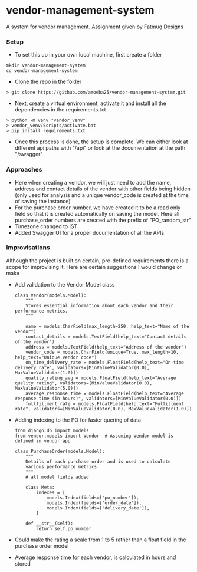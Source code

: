 # vendor-management-system

A system for vendor management. Assignment given by Fatmug Designs

### Setup

- To set this up in your own local machine, first create a folder

```
mkdir vendor-management-system
cd vendor-management-system
```

- Clone the repo in the folder

```
> git clone https://github.com/amoeba25/vendor-management-system.git
```

- Next, create a virtual environment, activate it and install all the dependencies in the requirements.txt

```
> python -m venv "vendor_venv"
> vendor_venv/Scripts/activate.bat
> pip install requirements.txt
```

- Once this process is done, the setup is complete. We can either look at different api paths with "/api" or look at the documentation at the path "/swagger"

### Approaches

- Here when creating a vendor, we will just need to add the name, address and contact details of the vendor with other fields being hidden (only used for analysis and a unique vendor_code is created at the time of saving the instance)
- For the purchase order number, we have created it to be a read only field so that it is created automatically on saving the model. Here all purchase_order numbers are created with the prefix of "PO_random_str"
- Timezone changed to IST
- Added Swagger UI for a proper documentation of all the APIs

### Improvisations

Although the project is built on certain, pre-defined requirements there is a scope for improvising it. Here are certain suggestions I would change or make

- Add validation to the Vendor Model class

  ```
  class Vendor(models.Model):
      """
      Stores essential information about each vendor and their performance metrics.
      """

      name = models.CharField(max_length=250, help_text="Name of the vendor")
      contact_details = models.TextField(help_text="Contact details of the vendor")
      address = models.TextField(help_text="Address of the vendor")
      vendor_code = models.CharField(unique=True, max_length=10, help_text="Unique vendor code")
      on_time_delivery_rate = models.FloatField(help_text="On-time delivery rate", validators=[MinValueValidator(0.0), MaxValueValidator(1.0)])
      quality_rating_avg = models.FloatField(help_text="Average quality rating", validators=[MinValueValidator(0.0), MaxValueValidator(5.0)])
      average_response_time = models.FloatField(help_text="Average response time (in hours)", validators=[MinValueValidator(0.0)])
      fullfillment_rate = models.FloatField(help_text="Fulfillment rate", validators=[MinValueValidator(0.0), MaxValueValidator(1.0)])
  ```

- Adding indexing to the PO for faster quering of data

  ```
  from django.db import models
  from vendor.models import Vendor  # Assuming Vendor model is defined in vendor app

  class PurchaseOrder(models.Model):
      """
      Details of each purchase order and is used to calculate
      various performance metrics
      """
      # all model fields added

      class Meta:
          indexes = [
              models.Index(fields=['po_number']),
              models.Index(fields=['order_date']),
              models.Index(fields=['delivery_date']),
          ]

      def __str__(self):
          return self.po_number
  ```

- Could make the rating a scale from 1 to 5 rather than a float field in the purchase order model
- Average response time for each vendor, is calculated in hours and stored

